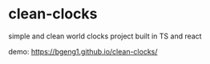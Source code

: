 # clean-clocks

simple and clean world clocks project built in TS and react

demo: https://bgeng1.github.io/clean-clocks/
